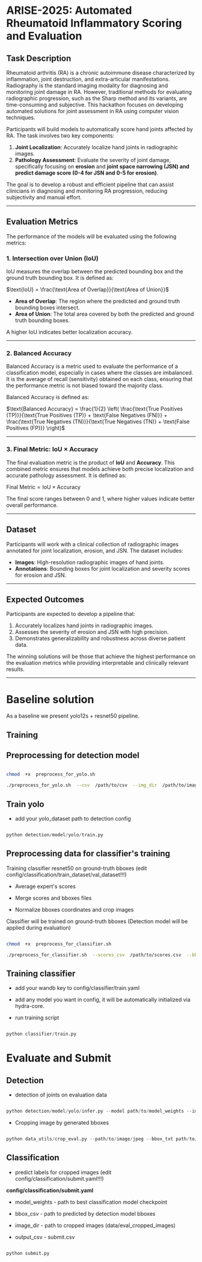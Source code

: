# ARISE-2025: Automated Rheumatoid Inflammatory Scoring and Evaluation

## Task Description

Rheumatoid arthritis (RA) is a chronic autoimmune disease characterized by inflammation, joint destruction, and extra-articular manifestations. Radiography is the standard imaging modality for diagnosing and monitoring joint damage in RA. However, traditional methods for evaluating radiographic progression, such as the Sharp method and its variants, are time-consuming and subjective. This hackathon focuses on developing automated solutions for joint assessment in RA using computer vision techniques.

Participants will build models to automatically score hand joints affected by RA. The task involves two key components:
1. **Joint Localization**: Accurately localize hand joints in radiographic images.
2. **Pathology Assessment**: Evaluate the severity of joint damage, specifically focusing on **erosion** and **joint space narrowing (JSN) and predict damage score (0-4 for JSN and 0-5 for erosion)**.

The goal is to develop a robust and efficient pipeline that can assist clinicians in diagnosing and monitoring RA progression, reducing subjectivity and manual effort.

---

## Evaluation Metrics

The performance of the models will be evaluated using the following metrics:

### 1. **Intersection over Union (IoU)**
IoU measures the overlap between the predicted bounding box and the ground truth bounding box. It is defined as:

$\text{IoU} = \frac{\text{Area of Overlap}}{\text{Area of Union}}$

- **Area of Overlap**: The region where the predicted and ground truth bounding boxes intersect.
- **Area of Union**: The total area covered by both the predicted and ground truth bounding boxes.

A higher IoU indicates better localization accuracy.

---



### 2.  Balanced Accuracy
Balanced Accuracy is a metric used to evaluate the performance of a classification model, especially in cases where the classes are imbalanced. It is the average of recall (sensitivity) obtained on each class, ensuring that the performance metric is not biased toward the majority class.

Balanced Accuracy is defined as:

$\text{Balanced Accuracy} = \frac{1}{2} \left( \frac{\text{True Positives (TP)}}{\text{True Positives (TP)} + \text{False Negatives (FN)}} + \frac{\text{True Negatives (TN)}}{\text{True Negatives (TN)} + \text{False Positives (FP)}} \right)$

---

### 3. **Final Metric: IoU × Accuracy**
The final evaluation metric is the product of **IoU** and **Accuracy**. This combined metric ensures that models achieve both precise localization and accurate pathology assessment. It is defined as:

$\text{Final Metric} = \text{IoU} \times \text{Accuracy}$

The final score ranges between 0 and 1, where higher values indicate better overall performance.

---

## Dataset

Participants will work with a clinical collection of radiographic images annotated for joint localization, erosion, and JSN. The dataset includes:
- **Images**: High-resolution radiographic images of hand joints.
- **Annotations**: Bounding boxes for joint localization and severity scores for erosion and JSN.

---

## Expected Outcomes

Participants are expected to develop a pipeline that:
1. Accurately localizes hand joints in radiographic images.
2. Assesses the severity of erosion and JSN with high precision.
3. Demonstrates generalizability and robustness across diverse patient data.

The winning solutions will be those that achieve the highest performance on the evaluation metrics while providing interpretable and clinically relevant results.

---
# Baseline solution
As a baseline we present yolo12s + resnet50 pipeline.
## Training


## Preprocessing for detection model

  

```bash

chmod  +x  preprocess_for_yolo.sh

./preprocess_for_yolo.sh  --csv  /path/to/csv  --img_dir  /path/to/images  --split_info_path  /path/to/split_info.json

```

  

## Train yolo

  

* add your yolo_dataset path to detection config

```python

python detection/model/yolo/train.py

```

## Preprocessing data for classifier's training

  

Training classifier resnet50 on ground-truth bboxes (edit config/classification/train_dataset/val_dataset!!!)

  

* Average expert's scores

* Merge scores and bboxes files

* Normalize bboxes coordinates and crop images

  

Classifier will be trained on ground-truth bboxes (Detection model will be applied during evaluation)

  

```bash

chmod  +x  preprocess_for_classifier.sh

./preprocess_for_classifier.sh  --scores_csv  /path/to/scores.csv  --bbox_file  /path/to/bboxes.csv  --image_dir  /path/to/jpeg  --split_subsets_by_id  /path/to/train_val_split.json

```

  

## Training classifier

  

* add your wandb key to config/classifier/train.yaml

* add any model you want in config, it will be automatically initialized via hydra-core.

* run training script

  

```python

python classifier/train.py

```

  

# Evaluate and Submit

  
  

## Detection

  

* detection of joints on evaluation data

  

```python

python detection/model/yolo/infer.py --model path/to/model_weights --img_dir path/to/eval_data --output_dir path/to/output_dir --imgsz pretrained_model_image_size

```

  

* Cropping image by generated bboxes

  

```python

python data_utils/crop_eval.py --path/to/image/jpeg --bbox_txt path/to/detection/all_bboxes.txt --output_dir data/eval_cropped_images

```

  

## Classification

  

* predict labels for cropped images (edit config/classification/submit.yaml!!!)

  

__config/classification/submit.yaml__

  

* model_weights - path to best classification model checkpoint

* bbox_csv - path to predicted by detection model bboxes

* image_dir - path to cropped images (data/eval_cropped_images)

* output_csv - submit.csv

  

```python

python submit.py

```

